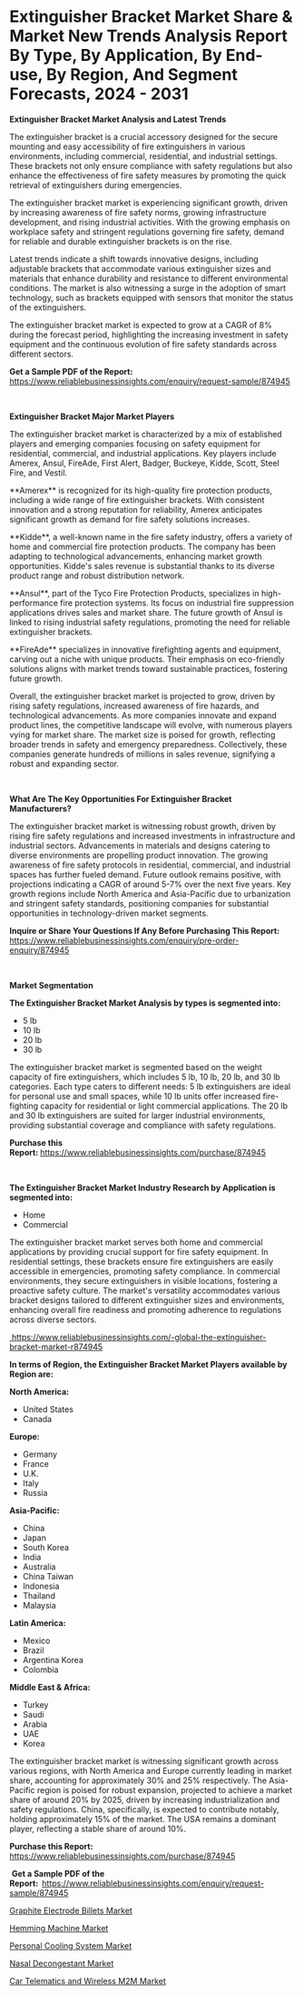 <p><h1>Extinguisher Bracket Market Share & Market New Trends Analysis Report By Type, By Application, By End-use, By Region, And Segment Forecasts, 2024 - 2031</h1></p><p><strong>Extinguisher Bracket Market Analysis and Latest Trends</strong></p>
<p><p>The extinguisher bracket is a crucial accessory designed for the secure mounting and easy accessibility of fire extinguishers in various environments, including commercial, residential, and industrial settings. These brackets not only ensure compliance with safety regulations but also enhance the effectiveness of fire safety measures by promoting the quick retrieval of extinguishers during emergencies.</p><p>The extinguisher bracket market is experiencing significant growth, driven by increasing awareness of fire safety norms, growing infrastructure development, and rising industrial activities. With the growing emphasis on workplace safety and stringent regulations governing fire safety, demand for reliable and durable extinguisher brackets is on the rise. </p><p>Latest trends indicate a shift towards innovative designs, including adjustable brackets that accommodate various extinguisher sizes and materials that enhance durability and resistance to different environmental conditions. The market is also witnessing a surge in the adoption of smart technology, such as brackets equipped with sensors that monitor the status of the extinguishers. </p><p>The extinguisher bracket market is expected to grow at a CAGR of 8% during the forecast period, highlighting the increasing investment in safety equipment and the continuous evolution of fire safety standards across different sectors.</p></p>
<p><strong>Get a Sample PDF of the Report:&nbsp;</strong> <a href="https://www.reliablebusinessinsights.com/enquiry/request-sample/874945?utm_campaign=1138&utm_medium=2&utm_source=Github&utm_content=ia&utm_term=03122024&utm_id=extinguisher-bracket">https://www.reliablebusinessinsights.com/enquiry/request-sample/874945</a></p>
<p>&nbsp;</p>
<p><strong>Extinguisher Bracket Major Market Players</strong></p>
<p><p>The extinguisher bracket market is characterized by a mix of established players and emerging companies focusing on safety equipment for residential, commercial, and industrial applications. Key players include Amerex, Ansul, FireAde, First Alert, Badger, Buckeye, Kidde, Scott, Steel Fire, and Vestil.</p><p>**Amerex** is recognized for its high-quality fire protection products, including a wide range of fire extinguisher brackets. With consistent innovation and a strong reputation for reliability, Amerex anticipates significant growth as demand for fire safety solutions increases.</p><p>**Kidde**, a well-known name in the fire safety industry, offers a variety of home and commercial fire protection products. The company has been adapting to technological advancements, enhancing market growth opportunities. Kidde's sales revenue is substantial thanks to its diverse product range and robust distribution network.</p><p>**Ansul**, part of the Tyco Fire Protection Products, specializes in high-performance fire protection systems. Its focus on industrial fire suppression applications drives sales and market share. The future growth of Ansul is linked to rising industrial safety regulations, promoting the need for reliable extinguisher brackets.</p><p>**FireAde** specializes in innovative firefighting agents and equipment, carving out a niche with unique products. Their emphasis on eco-friendly solutions aligns with market trends toward sustainable practices, fostering future growth.</p><p>Overall, the extinguisher bracket market is projected to grow, driven by rising safety regulations, increased awareness of fire hazards, and technological advancements. As more companies innovate and expand product lines, the competitive landscape will evolve, with numerous players vying for market share. The market size is poised for growth, reflecting broader trends in safety and emergency preparedness. Collectively, these companies generate hundreds of millions in sales revenue, signifying a robust and expanding sector.</p></p>
<p>&nbsp;</p>
<p><strong>What Are The Key Opportunities For Extinguisher Bracket Manufacturers?</strong></p>
<p><p>The extinguisher bracket market is witnessing robust growth, driven by rising fire safety regulations and increased investments in infrastructure and industrial sectors. Advancements in materials and designs catering to diverse environments are propelling product innovation. The growing awareness of fire safety protocols in residential, commercial, and industrial spaces has further fueled demand. Future outlook remains positive, with projections indicating a CAGR of around 5-7% over the next five years. Key growth regions include North America and Asia-Pacific due to urbanization and stringent safety standards, positioning companies for substantial opportunities in technology-driven market segments.</p></p>
<p><strong>Inquire or Share Your Questions If Any Before Purchasing This Report:</strong> <a href="https://www.reliablebusinessinsights.com/enquiry/pre-order-enquiry/874945?utm_campaign=1138&utm_medium=2&utm_source=Github&utm_content=ia&utm_term=03122024&utm_id=extinguisher-bracket">https://www.reliablebusinessinsights.com/enquiry/pre-order-enquiry/874945</a></p>
<p>&nbsp;</p>
<p><strong>Market Segmentation</strong></p>
<p><strong>The Extinguisher Bracket Market Analysis by types is segmented into:</strong></p>
<p><ul><li>5 lb</li><li>10 lb</li><li>20 lb</li><li>30 lb</li></ul></p>
<p><p>The extinguisher bracket market is segmented based on the weight capacity of fire extinguishers, which includes 5 lb, 10 lb, 20 lb, and 30 lb categories. Each type caters to different needs: 5 lb extinguishers are ideal for personal use and small spaces, while 10 lb units offer increased fire-fighting capacity for residential or light commercial applications. The 20 lb and 30 lb extinguishers are suited for larger industrial environments, providing substantial coverage and compliance with safety regulations.</p></p>
<p><strong>Purchase this Report:&nbsp;</strong><a href="https://www.reliablebusinessinsights.com/purchase/874945?utm_campaign=1138&utm_medium=2&utm_source=Github&utm_content=ia&utm_term=03122024&utm_id=extinguisher-bracket">https://www.reliablebusinessinsights.com/purchase/874945</a></p>
<p>&nbsp;</p>
<p><strong>The Extinguisher Bracket Market Industry Research by Application is segmented into:</strong></p>
<p><ul><li>Home</li><li>Commercial</li></ul></p>
<p><p>The extinguisher bracket market serves both home and commercial applications by providing crucial support for fire safety equipment. In residential settings, these brackets ensure fire extinguishers are easily accessible in emergencies, promoting safety compliance. In commercial environments, they secure extinguishers in visible locations, fostering a proactive safety culture. The market's versatility accommodates various bracket designs tailored to different extinguisher sizes and environments, enhancing overall fire readiness and promoting adherence to regulations across diverse sectors.</p></p>
<p><a href="https://www.reliablebusinessinsights.com/-global-the-extinguisher-bracket-market-r874945?utm_campaign=1138&utm_medium=2&utm_source=Github&utm_content=ia&utm_term=03122024&utm_id=extinguisher-bracket">&nbsp;https://www.reliablebusinessinsights.com/-global-the-extinguisher-bracket-market-r874945</a></p>
<p><strong>In terms of Region, the Extinguisher Bracket Market Players available by Region are:</strong></p>
<p>
    <p> <strong> North America: </strong>
        <ul>
            <li>United States</li>
            <li>Canada</li>
        </ul>
        </p> 
    <p> <strong> Europe: </strong>
        <ul>
            <li>Germany</li>
            <li>France</li>
            <li>U.K.</li>
            <li>Italy</li>
            <li>Russia</li>
        </ul>
        </p> 
    <p> <strong> Asia-Pacific: </strong>
        <ul>
            <li>China</li>
            <li>Japan</li>
            <li>South Korea</li>
            <li>India</li>
            <li>Australia</li>
            <li>China Taiwan</li>
            <li>Indonesia</li>
            <li>Thailand</li>
            <li>Malaysia</li>
        </ul>
        </p> 
    <p> <strong> Latin America: </strong>
        <ul>
            <li>Mexico</li>
            <li>Brazil</li>
            <li>Argentina Korea</li>
            <li>Colombia</li>
        </ul>
        </p> 
    <p> <strong> Middle East & Africa: </strong>
        <ul>
            <li>Turkey</li>
            <li>Saudi</li>
            <li>Arabia</li>
            <li>UAE</li>
            <li>Korea</li>
        </ul>
    </p>
    </p>
<p><p>The extinguisher bracket market is witnessing significant growth across various regions, with North America and Europe currently leading in market share, accounting for approximately 30% and 25% respectively. The Asia-Pacific region is poised for robust expansion, projected to achieve a market share of around 20% by 2025, driven by increasing industrialization and safety regulations. China, specifically, is expected to contribute notably, holding approximately 15% of the market. The USA remains a dominant player, reflecting a stable share of around 10%.</p></p>
<p><strong>Purchase this Report: </strong><a href="https://www.reliablebusinessinsights.com/purchase/874945?utm_campaign=1138&utm_medium=2&utm_source=Github&utm_content=ia&utm_term=03122024&utm_id=extinguisher-bracket">https://www.reliablebusinessinsights.com/purchase/874945</a></p>
<p>&nbsp;<strong>Get a Sample PDF of the Report:&nbsp;&nbsp;</strong><a href="https://www.reliablebusinessinsights.com/enquiry/request-sample/874945?utm_campaign=1138&utm_medium=2&utm_source=Github&utm_content=ia&utm_term=03122024&utm_id=extinguisher-bracket">https://www.reliablebusinessinsights.com/enquiry/request-sample/874945</a></p>
<p><strong></strong></p>
<p><p><a href="https://issuu.com/reportprime-2/docs/graphite-electrode-billets-market-size-2030.pptx?utm_campaign=1138&utm_medium=2&utm_source=Github&utm_content=ia&utm_term=03122024&utm_id=extinguisher-bracket">Graphite Electrode Billets Market</a></p><p><a href="https://www.linkedin.com/pulse/hemming-machine-market-report-2024-2031-highlights-growth-insights-vvzmc?utm_campaign=1138&utm_medium=2&utm_source=Github&utm_content=ia&utm_term=03122024&utm_id=extinguisher-bracket">Hemming Machine Market</a></p><p><a href="https://www.linkedin.com/pulse/global-personal-cooling-system-market-opportunities-challenges2024-cwy8e?utm_campaign=1138&utm_medium=2&utm_source=Github&utm_content=ia&utm_term=03122024&utm_id=extinguisher-bracket">Personal Cooling System Market</a></p><p><a href="https://www.linkedin.com/pulse/future-nasal-decongestant-market-whats-propelling-54-cagr-e5mfe?utm_campaign=1138&utm_medium=2&utm_source=Github&utm_content=ia&utm_term=03122024&utm_id=extinguisher-bracket">Nasal Decongestant Market</a></p><p><a href="https://issuu.com/reportprime-2/docs/car-telematics-and-wireless-m2m-market-size-2030.p?utm_campaign=1138&utm_medium=2&utm_source=Github&utm_content=ia&utm_term=03122024&utm_id=extinguisher-bracket">Car Telematics and Wireless M2M Market</a></p></p>